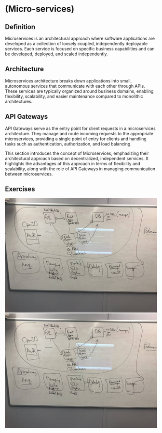 # (Micro-services)
   
## Definition

Microservices is an architectural approach where software applications are developed as a collection of loosely coupled, independently deployable services. Each service is focused on specific business capabilities and can be developed, deployed, and scaled independently.

## Architecture

Microservices architecture breaks down applications into small, autonomous services that communicate with each other through APIs. These services are typically organized around business domains, enabling flexibility, scalability, and easier maintenance compared to monolithic architectures.

## API Gateways

API Gateways serve as the entry point for client requests in a microservices architecture. They manage and route incoming requests to the appropriate microservices, providing a single point of entry for clients and handling tasks such as authentication, authorization, and load balancing.

This section introduces the concept of Microservices, emphasizing their architectural approach based on decentralized, independent services. It highlights the advantages of this approach in terms of flexibility and scalability, along with the role of API Gateways in managing communication between microservices.

## Exercises

![arch1](../assets/images/multi-services1.jpg)
![arch2](../assets/images/multi-services1.jpg)


